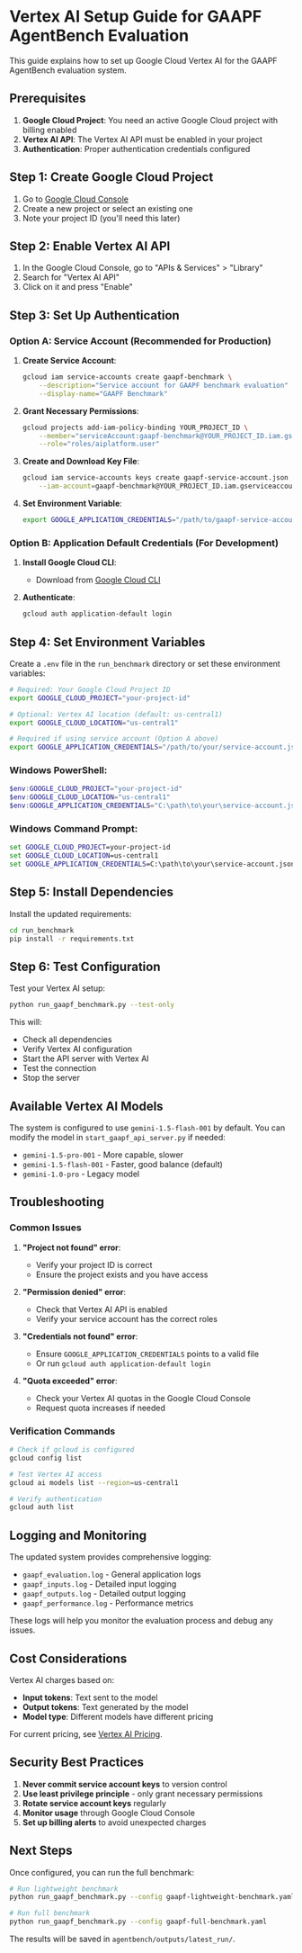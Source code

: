 # Vertex AI Setup Guide for GAAPF AgentBench Evaluation

This guide explains how to set up Google Cloud Vertex AI for the GAAPF AgentBench evaluation system.

## Prerequisites

1. **Google Cloud Project**: You need an active Google Cloud project with billing enabled
2. **Vertex AI API**: The Vertex AI API must be enabled in your project
3. **Authentication**: Proper authentication credentials configured

## Step 1: Create Google Cloud Project

1. Go to [Google Cloud Console](https://console.cloud.google.com/)
2. Create a new project or select an existing one
3. Note your project ID (you'll need this later)

## Step 2: Enable Vertex AI API

1. In the Google Cloud Console, go to "APIs & Services" > "Library"
2. Search for "Vertex AI API"
3. Click on it and press "Enable"

## Step 3: Set Up Authentication

### Option A: Service Account (Recommended for Production)

1. **Create Service Account**:
   ```bash
   gcloud iam service-accounts create gaapf-benchmark \
       --description="Service account for GAAPF benchmark evaluation" \
       --display-name="GAAPF Benchmark"
   ```

2. **Grant Necessary Permissions**:
   ```bash
   gcloud projects add-iam-policy-binding YOUR_PROJECT_ID \
       --member="serviceAccount:gaapf-benchmark@YOUR_PROJECT_ID.iam.gserviceaccount.com" \
       --role="roles/aiplatform.user"
   ```

3. **Create and Download Key File**:
   ```bash
   gcloud iam service-accounts keys create gaapf-service-account.json \
       --iam-account=gaapf-benchmark@YOUR_PROJECT_ID.iam.gserviceaccount.com
   ```

4. **Set Environment Variable**:
   ```bash
   export GOOGLE_APPLICATION_CREDENTIALS="/path/to/gaapf-service-account.json"
   ```

### Option B: Application Default Credentials (For Development)

1. **Install Google Cloud CLI**:
   - Download from [Google Cloud CLI](https://cloud.google.com/sdk/docs/install)

2. **Authenticate**:
   ```bash
   gcloud auth application-default login
   ```

## Step 4: Set Environment Variables

Create a `.env` file in the `run_benchmark` directory or set these environment variables:

```bash
# Required: Your Google Cloud Project ID
export GOOGLE_CLOUD_PROJECT="your-project-id"

# Optional: Vertex AI location (default: us-central1)
export GOOGLE_CLOUD_LOCATION="us-central1"

# Required if using service account (Option A above)
export GOOGLE_APPLICATION_CREDENTIALS="/path/to/your/service-account.json"
```

### Windows PowerShell:
```powershell
$env:GOOGLE_CLOUD_PROJECT="your-project-id"
$env:GOOGLE_CLOUD_LOCATION="us-central1"
$env:GOOGLE_APPLICATION_CREDENTIALS="C:\path\to\your\service-account.json"
```

### Windows Command Prompt:
```cmd
set GOOGLE_CLOUD_PROJECT=your-project-id
set GOOGLE_CLOUD_LOCATION=us-central1
set GOOGLE_APPLICATION_CREDENTIALS=C:\path\to\your\service-account.json
```

## Step 5: Install Dependencies

Install the updated requirements:

```bash
cd run_benchmark
pip install -r requirements.txt
```

## Step 6: Test Configuration

Test your Vertex AI setup:

```bash
python run_gaapf_benchmark.py --test-only
```

This will:
- Check all dependencies
- Verify Vertex AI configuration
- Start the API server with Vertex AI
- Test the connection
- Stop the server

## Available Vertex AI Models

The system is configured to use `gemini-1.5-flash-001` by default. You can modify the model in `start_gaapf_api_server.py` if needed:

- `gemini-1.5-pro-001` - More capable, slower
- `gemini-1.5-flash-001` - Faster, good balance (default)
- `gemini-1.0-pro` - Legacy model

## Troubleshooting

### Common Issues

1. **"Project not found" error**:
   - Verify your project ID is correct
   - Ensure the project exists and you have access

2. **"Permission denied" error**:
   - Check that Vertex AI API is enabled
   - Verify your service account has the correct roles

3. **"Credentials not found" error**:
   - Ensure `GOOGLE_APPLICATION_CREDENTIALS` points to a valid file
   - Or run `gcloud auth application-default login`

4. **"Quota exceeded" error**:
   - Check your Vertex AI quotas in the Google Cloud Console
   - Request quota increases if needed

### Verification Commands

```bash
# Check if gcloud is configured
gcloud config list

# Test Vertex AI access
gcloud ai models list --region=us-central1

# Verify authentication
gcloud auth list
```

## Logging and Monitoring

The updated system provides comprehensive logging:

- `gaapf_evaluation.log` - General application logs
- `gaapf_inputs.log` - Detailed input logging
- `gaapf_outputs.log` - Detailed output logging
- `gaapf_performance.log` - Performance metrics

These logs will help you monitor the evaluation process and debug any issues.

## Cost Considerations

Vertex AI charges based on:
- **Input tokens**: Text sent to the model
- **Output tokens**: Text generated by the model
- **Model type**: Different models have different pricing

For current pricing, see [Vertex AI Pricing](https://cloud.google.com/vertex-ai/pricing).

## Security Best Practices

1. **Never commit service account keys** to version control
2. **Use least privilege principle** - only grant necessary permissions
3. **Rotate service account keys** regularly
4. **Monitor usage** through Google Cloud Console
5. **Set up billing alerts** to avoid unexpected charges

## Next Steps

Once configured, you can run the full benchmark:

```bash
# Run lightweight benchmark
python run_gaapf_benchmark.py --config gaapf-lightweight-benchmark.yaml

# Run full benchmark
python run_gaapf_benchmark.py --config gaapf-full-benchmark.yaml
```

The results will be saved in `agentbench/outputs/latest_run/`.